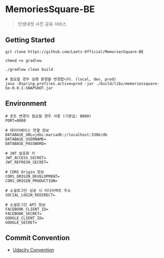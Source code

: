 # MemoriesSquare-BE

> 인생네컷 사진 공유 서비스

## Getting Started
```shell
git clone https://github.com/Leets-Official/MemoriesSquare-BE

chmod +x gradlew

./gradlew clean build

# 필요할 경우 실행 환경을 변경합니다. (local, dev, prod)
java -Dspring.profiles.active=prod -jar ./build/libs/memoriessquare-be-0.0.1-SNAPSHOT.jar
```

## Environment
```dotenv
# 포트 변경이 필요할 경우 사용 (기본값: 8080)
PORT=8080

# 데이터베이스 연결 정보
DATABASE_URL=jdbc:mariadb://localhost:3306/db
DATABASE_USERNAME=
DATABASE_PASSWORD=

# JWT 암호화 키
JWT_ACCESS_SECRET=
JWT_REFRESH_SECRET=

# CORS Origin 정보
CORS_ORIGIN_DEVELOPMENT=
CORS_ORIGIN_PRODUCTION=

# 소셜로그인 성공 시 리다이렉트 주소
SOCIAL_LOGIN_REDIRECT=

# 소셜로그인 API 정보
FACEBOOK_CLIENT_ID=
FACEBOOK_SECRET=
GOOGLE_CLIENT_ID=
GOOGLE_SECRET=
```

## Commit Convention
- [Udacity Convention](http://udacity.github.io/git-styleguide/)
